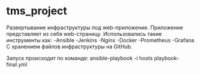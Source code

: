 # tms_project

Развертывание инфраструктуры под web-приложение. Приложение представляет из себя web-страницу.
Использовались такие инструменты как:
-Ansible
-Jenkins
-Nginx
-Docker
-Prometheus
-Grafana
С хранением файлов инфраструктуры на GitHub.

Запуск происходит по команде:
ansible-playbook -i hosts  playbook-final.yml 
